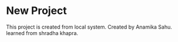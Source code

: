 # New Project 
This project is created from local system.
Created by Anamika Sahu.
learned from shradha khapra.